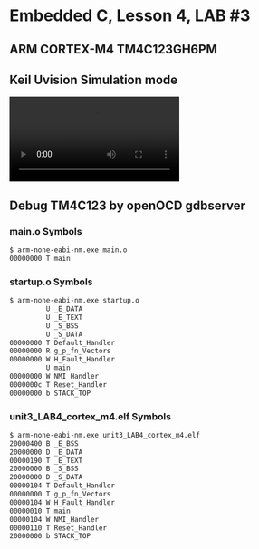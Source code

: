 # Embedded C, Lesson 4, LAB #3

## ARM CORTEX-M4 TM4C123GH6PM

## Keil Uvision Simulation mode

<video controls src="Keil Uvision Simulation mode .mov" title="Title"></video>

## Debug TM4C123 by openOCD gdbserver

### main.o Symbols

```sh
$ arm-none-eabi-nm.exe main.o
00000000 T main
```

### startup.o Symbols

```sh
$ arm-none-eabi-nm.exe startup.o
         U _E_DATA
         U _E_TEXT
         U _S_BSS
         U _S_DATA
00000000 T Default_Handler
00000000 R g_p_fn_Vectors
00000000 W H_Fault_Handler
         U main
00000000 W NMI_Handler
0000000c T Reset_Handler
00000000 b STACK_TOP

```

### unit3_LAB4_cortex_m4.elf Symbols

```sh
$ arm-none-eabi-nm.exe unit3_LAB4_cortex_m4.elf
20000400 B _E_BSS
20000000 D _E_DATA
00000190 T _E_TEXT
20000000 B _S_BSS
20000000 D _S_DATA
00000104 T Default_Handler
00000000 T g_p_fn_Vectors
00000104 W H_Fault_Handler
00000010 T main
00000104 W NMI_Handler
00000110 T Reset_Handler
20000000 b STACK_TOP
```
